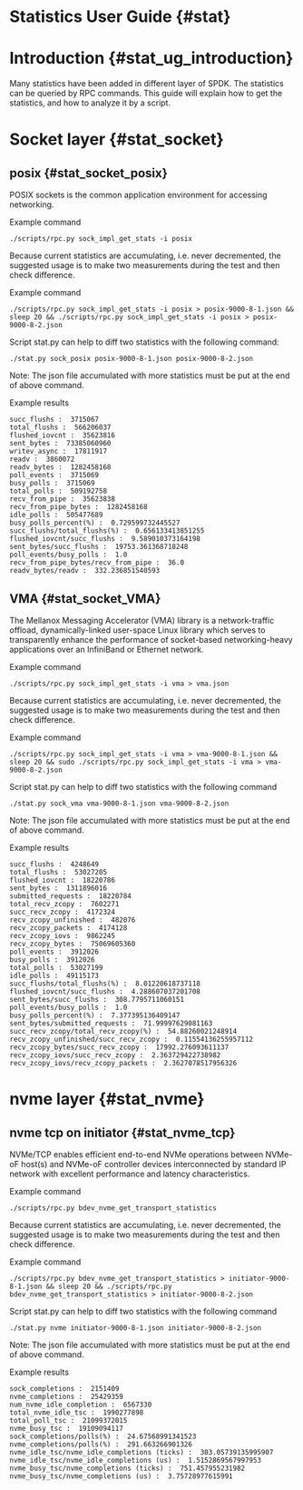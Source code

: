 # Statistics User Guide {#stat}

# Introduction {#stat_ug_introduction}

Many statistics have been added in different layer of SPDK. The statistics can be queried by RPC commands.
This guide will explain how to get the statistics, and how to analyze it by a script.

# Socket layer {#stat_socket}

## posix {#stat_socket_posix}

POSIX sockets is the common application environment for accessing networking.

Example command

`./scripts/rpc.py sock_impl_get_stats -i posix`

Because current statistics are accumulating, i.e. never decremented, the suggested usage is to
make two measurements during the test and then check difference.

Example command

`./scripts/rpc.py sock_impl_get_stats -i posix > posix-9000-8-1.json && sleep 20 && ./scripts/rpc.py sock_impl_get_stats -i posix > posix-9000-8-2.json`

Script stat.py can help to diff two statistics with the following command:

`./stat.py sock_posix posix-9000-8-1.json posix-9000-8-2.json`

Note: The json file accumulated with more statistics must be put at the end of above command.

Example results 
~~~
succ_flushs :  3715067
total_flushs :  566206037
flushed_iovcnt :  35623816
sent_bytes :  73385060960
writev_async :  17811917
readv :  3860072
readv_bytes :  1282458168
poll_events :  3715069
busy_polls :  3715069
total_polls :  509192758
recv_from_pipe :  35623838
recv_from_pipe_bytes :  1282458168
idle_polls :  505477689
busy_polls_percent(%) :  0.729599732445527
succ_flushs/total_flushs(%) :  0.656133413851255
flushed_iovcnt/succ_flushs :  9.589010373164198
sent_bytes/succ_flushs :  19753.361368718248
poll_events/busy_polls :  1.0
recv_from_pipe_bytes/recv_from_pipe :  36.0
readv_bytes/readv :  332.236851540593
~~~


## VMA {#stat_socket_VMA}

The Mellanox Messaging Accelerator (VMA) library is a network-traffic offload, dynamically-linked user-space
Linux library which serves to transparently enhance the performance of socket-based networking-heavy
applications over an InfiniBand or Ethernet network.

Example command

`./scripts/rpc.py sock_impl_get_stats -i vma > vma.json`

Because current statistics are accumulating, i.e. never decremented, the suggested usage is to
make two measurements during the test and then check difference.

Example command

`./scripts/rpc.py sock_impl_get_stats -i vma > vma-9000-8-1.json && sleep 20 && sudo ./scripts/rpc.py sock_impl_get_stats -i vma > vma-9000-8-2.json`

Script stat.py can help to diff two statistics with the following command

`./stat.py sock_vma vma-9000-8-1.json vma-9000-8-2.json`

Note: The json file accumulated with more statistics must be put at the end of above command.

Example results 
~~~
succ_flushs :  4248649
total_flushs :  53027205
flushed_iovcnt :  18220786
sent_bytes :  1311896016
submitted_requests :  18220784
total_recv_zcopy :  7602271
succ_recv_zcopy :  4172324
recv_zcopy_unfinished :  482076
recv_zcopy_packets :  4174128
recv_zcopy_iovs :  9862245
recv_zcopy_bytes :  75069605360
poll_events :  3912026
busy_polls :  3912026
total_polls :  53027199
idle_polls :  49115173
succ_flushs/total_flushs(%) :  8.01220618737118
flushed_iovcnt/succ_flushs :  4.288607037201708
sent_bytes/succ_flushs :  308.7795711060151
poll_events/busy_polls :  1.0
busy_polls_percent(%) :  7.377395136409147
sent_bytes/submitted_requests :  71.99997629081163
succ_recv_zcopy/total_recv_zcopy(%) :  54.88260021248914
recv_zcopy_unfinished/succ_recv_zcopy :  0.11554136255957112
recv_zcopy_bytes/succ_recv_zcopy :  17992.276093611137
recv_zcopy_iovs/succ_recv_zcopy :  2.363729422738982
recv_zcopy_iovs/recv_zcopy_packets :  2.3627078517956326
~~~

# nvme layer {#stat_nvme}

## nvme tcp on initiator {#stat_nvme_tcp}

NVMe/TCP enables efficient end-to-end NVMe operations between NVMe-oF host(s) and NVMe-oF controller devices interconnected by
standard IP network with excellent performance and latency characteristics.

Example command

`./scripts/rpc.py bdev_nvme_get_transport_statistics`

Because current statistics are accumulating, i.e. never decremented, the suggested usage is to
make two measurements during the test and then check difference.

Example command

`./scripts/rpc.py bdev_nvme_get_transport_statistics > initiator-9000-8-1.json && sleep 20 && ./scripts/rpc.py bdev_nvme_get_transport_statistics > initiator-9000-8-2.json`

Script stat.py can help to diff two statistics with the following command

`./stat.py nvme initiator-9000-8-1.json initiator-9000-8-2.json`

Note: The json file accumulated with more statistics must be put at the end of above command.

Example results 
~~~
sock_completions :  2151409
nvme_completions :  25429359
num_nvme_idle_completion :  6567330
total_nvme_idle_tsc :  1990277898
total_poll_tsc :  21099372015
nvme_busy_tsc :  19109094117
sock_completions/polls(%) :  24.67568991341523
nvme_completions/polls(%) :  291.663266901326
nvme_idle_tsc/nvme_idle_completions (ticks) :  303.05739135995907
nvme_idle_tsc/nvme_idle_completions (us) :  1.5152869567997953
nvme_busy_tsc/nvme_completions (ticks) :  751.457955231982
nvme_busy_tsc/nvme_completions (us) :  3.75728977615991
~~~


